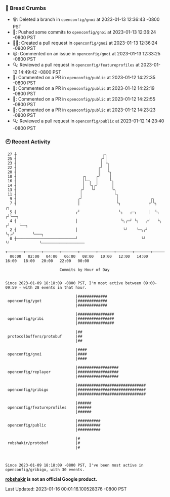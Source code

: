 ### 🍞 Bread Crumbs

 * 🗑: Deleted a branch in `openconfig/gnoi` at 2023-01-13 12:36:43 -0800 PST
 * 🚢: Pushed some commits to `openconfig/gnoi` at 2023-01-13 12:36:24 -0800 PST
 * ✍🏼: Created a pull request in `openconfig/gnoi` at 2023-01-13 12:36:24 -0800 PST
 * 😃: Commented on an issue in `openconfig/gnoi` at 2023-01-13 12:33:25 -0800 PST
 * 🔍: Reviewed a pull request in  `openconfig/featureprofiles` at 2023-01-12 14:49:42 -0800 PST
 * 💬: Commented on a PR in  `openconfig/public` at 2023-01-12 14:22:35 -0800 PST
 * 💬: Commented on a PR in  `openconfig/public` at 2023-01-12 14:22:19 -0800 PST
 * 💬: Commented on a PR in  `openconfig/public` at 2023-01-12 14:22:55 -0800 PST
 * 💬: Commented on a PR in  `openconfig/public` at 2023-01-12 14:23:23 -0800 PST
 * 🔍: Reviewed a pull request in  `openconfig/public` at 2023-01-12 14:23:40 -0800 PST

### 🕘 Recent Activity
```
 27 ┼                                      ╭╮
 25 ┤                                     ╭╯│
 23 ┤                                     │ ╰╮
 22 ┤                                    ╭╯  │
 20 ┤                                    │   ╰╮
 18 ┤                             ╭╮    ╭╯    │
 16 ┤                             │╰─╮  │     ╰╮
 14 ┤                             │  ╰╮╭╯      │
 13 ┤                            ╭╯   ╰╯       ╰╮
 11 ┤                            │              ╰╮
  9 ┤                           ╭╯               │              ╭╮
  7 ┤                           │                ╰╮            ╭╯╰╮      ╭╮
  5 ┤                          ╭╯                 ╰╮   ╭─╮     │  ╰╮    ╭╯╰──╮
  4 ┤                          │                   ╰╮╭─╯ ╰╮   ╭╯   ╰╮  ╭╯    ╰──╮
  2 ┤                          │                    ╰╯    ╰─╮╭╯     ╰╮╭╯        ╰───╮
  0 ┼──────────────────────────╯                            ╰╯       ╰╯             ╰───────────────────
    +───────+───────+───────+───────+───────+───────+───────+───────+───────+───────+───────+───────+────
  00:00   02:00   04:00   06:00   08:00   10:00   12:00   14:00   16:00   18:00   20:00   22:00   00:00   

						Commits by Hour of Day


Since 2023-01-09 18:18:09 -0800 PST, I'm most active between 09:00-09:59 - with 28 events in that hour.

```



```
                               |#############
 openconfig/ygot               |#############
                               |#############

                               |################
 openconfig/gribi              |################
                               |################

                               |##
 protocolbuffers/protobuf      |##
                               |##

                               |####
 openconfig/gnoi               |####
                               |####

                               |##################
 openconfig/replayer           |##################
                               |##################

                               |##############################
 openconfig/gribigo            |##############################
                               |##############################

                               |######
 openconfig/featureprofiles    |######
                               |######

                               |##########
 openconfig/public             |##########
                               |##########

                               |#
 robshakir/protobuf            |#
                               |#



Since 2023-01-09 18:18:09 -0800 PST, I've been most active in openconfig/gribigo, with 30 events.

```
**[robshakir](mailto:robjs@google.com) is not an official Google product.**  


Last Updated: 2023-01-16 00:01:16.100528376 -0800 PST
